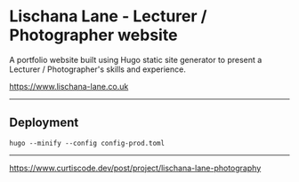 # Lischana Lane - Lecturer / Photographer website

A portfolio website built using Hugo static site generator to present a Lecturer / Photographer's skills and experience.

https://www.lischana-lane.co.uk

-------------

## Deployment

```shell
hugo --minify --config config-prod.toml
```

-------------

https://www.curtiscode.dev/post/project/lischana-lane-photography